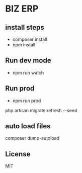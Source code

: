 # BIZ ERP

## install steps

- composer install
- npm install 


## Run dev mode
- npm run watch

## Run prod
- npm run prod

php artisan migrate:refresh --seed


## auto load files

composer dump-autoload


## License
MIT